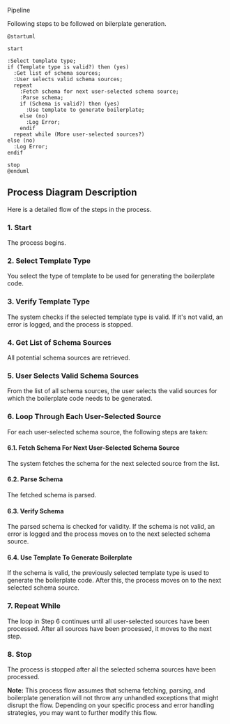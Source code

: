 Pipeline

Following steps to be followed on bilerplate generation.

```puml
@startuml

start

:Select template type;
if (Template type is valid?) then (yes)
  :Get list of schema sources;
  :User selects valid schema sources;
  repeat
    :Fetch schema for next user-selected schema source;
    :Parse schema;
    if (Schema is valid?) then (yes)
      :Use template to generate boilerplate;
    else (no)
      :Log Error;
    endif
  repeat while (More user-selected sources?)
else (no)
  :Log Error;
endif

stop
@enduml
```

## Process Diagram Description

Here is a detailed flow of the steps in the process.

### 1. Start

The process begins.

### 2. Select Template Type

You select the type of template to be used for generating the boilerplate code.

### 3. Verify Template Type

The system checks if the selected template type is valid. If it's not valid, an error is logged, and the process is stopped.

### 4. Get List of Schema Sources

All potential schema sources are retrieved.

### 5. User Selects Valid Schema Sources

From the list of all schema sources, the user selects the valid sources for which the boilerplate code needs to be generated.

### 6. Loop Through Each User-Selected Source

For each user-selected schema source, the following steps are taken:

#### 6.1. Fetch Schema For Next User-Selected Schema Source

The system fetches the schema for the next selected source from the list.

#### 6.2. Parse Schema

The fetched schema is parsed.

#### 6.3. Verify Schema

The parsed schema is checked for validity. If the schema is not valid, an error is logged and the process moves on to the next selected schema source.

#### 6.4. Use Template To Generate Boilerplate

If the schema is valid, the previously selected template type is used to generate the boilerplate code. After this, the process moves on to the next selected schema source.

### 7. Repeat While

The loop in Step 6 continues until all user-selected sources have been processed. After all sources have been processed, it moves to the next step.

### 8. Stop

The process is stopped after all the selected schema sources have been processed.

**Note:** This process flow assumes that schema fetching, parsing, and boilerplate generation will not throw any unhandled exceptions that might disrupt the flow. Depending on your specific process and error handling strategies, you may want to further modify this flow.
